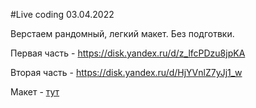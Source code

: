 #Live coding 03.04.2022

Верстаем рандомный, легкий макет. Без подготвки.

Первая часть - https://disk.yandex.ru/d/z_lfcPDzu8jpKA

Вторая часть - https://disk.yandex.ru/d/HjYVnlZ7yJj1_w

Макет - [тут](https://www.figma.com/file/tujzZhe8Oq4LPFCzc9qnTa/SkinTrade-landing-(Copy)?node-id=101%3A1697)
